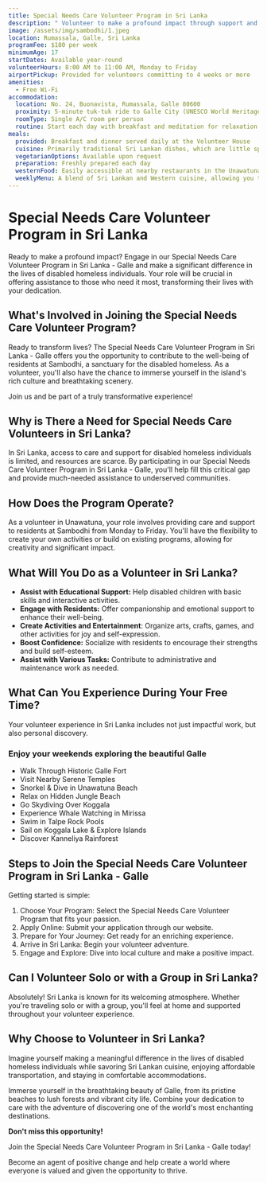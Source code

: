 ```yaml
---
title: Special Needs Care Volunteer Program in Sri Lanka
description: " Volunteer to make a profound impact through support and compassion."
image: /assets/img/sambodhi/1.jpeg
location: Rumassala, Galle, Sri Lanka
programFee: $180 per week
minimumAge: 17
startDates: Available year-round
volunteerHours: 8:00 AM to 11:00 AM, Monday to Friday
airportPickup: Provided for volunteers committing to 4 weeks or more
amenities:
  - Free Wi-Fi
accommodation:
  location: No. 24, Buonavista, Rumassala, Galle 80600
  proximity: 5-minute tuk-tuk ride to Galle City (UNESCO World Heritage site)
  roomType: Single A/C room per person
  routine: Start each day with breakfast and meditation for relaxation and comfort
meals:
  provided: Breakfast and dinner served daily at the Volunteer House
  cuisine: Primarily traditional Sri Lankan dishes, which are little spicy and include seafood and meat
  vegetarianOptions: Available upon request
  preparation: Freshly prepared each day
  westernFood: Easily accessible at nearby restaurants in the Unawatuna area
  weeklyMenu: A blend of Sri Lankan and Western cuisine, allowing you to know in advance what will be served
---
```


# Special Needs Care Volunteer Program in Sri Lanka

Ready to make a profound impact? Engage in our Special Needs Care Volunteer Program in Sri Lanka - Galle and make a significant difference in the lives of disabled homeless individuals. Your role will be crucial in offering assistance to those who need it most, transforming their lives with your dedication.

## What's Involved in Joining the Special Needs Care Volunteer Program?

Ready to transform lives? The Special Needs Care Volunteer Program in Sri Lanka - Galle offers you the opportunity to contribute to the well-being of residents at Sambodhi, a sanctuary for the disabled homeless. As a volunteer, you'll also have the chance to immerse yourself in the island's rich culture and breathtaking scenery.

Join us and be part of a truly transformative experience!

## Why is There a Need for Special Needs Care Volunteers in Sri Lanka?

In Sri Lanka, access to care and support for disabled homeless individuals is limited, and resources are scarce. By participating in our Special Needs Care Volunteer Program in Sri Lanka - Galle, you'll help fill this critical gap and provide much-needed assistance to underserved communities.

## How Does the Program Operate?

As a volunteer in Unawatuna, your role involves providing care and support to residents at Sambodhi from Monday to Friday. You'll have the flexibility to create your own activities or build on existing programs, allowing for creativity and significant impact.

## What Will You Do as a Volunteer in Sri Lanka?

- **Assist with Educational Support:** Help disabled children with basic skills and interactive activities.
- **Engage with Residents:** Offer companionship and emotional support to enhance their well-being.
- **Create Activities and Entertainment**: Organize arts, crafts, games, and other activities for joy and self-expression.
- **Boost Confidence:** Socialize with residents to encourage their strengths and build self-esteem.
- **Assist with Various Tasks:** Contribute to administrative and maintenance work as needed.

## What Can You Experience During Your Free Time?

Your volunteer experience in Sri Lanka includes not just impactful work, but also personal discovery.

### Enjoy your weekends exploring the beautiful Galle

- Walk Through Historic Galle Fort
- Visit Nearby Serene Temples
- Snorkel & Dive in Unawatuna Beach
- Relax on Hidden Jungle Beach
- Go Skydiving Over Koggala
- Experience Whale Watching in Mirissa
- Swim in Talpe Rock Pools
- Sail on Koggala Lake & Explore Islands
- Discover Kanneliya Rainforest

## Steps to Join the Special Needs Care Volunteer Program in Sri Lanka - Galle

Getting started is simple:

1. Choose Your Program: Select the Special Needs Care Volunteer Program that fits your passion.
2. Apply Online: Submit your application through our website.
3. Prepare for Your Journey: Get ready for an enriching experience.
4. Arrive in Sri Lanka: Begin your volunteer adventure.
5. Engage and Explore: Dive into local culture and make a positive impact.

## Can I Volunteer Solo or with a Group in Sri Lanka?

Absolutely! Sri Lanka is known for its welcoming atmosphere. Whether you're traveling solo or with a group, you'll feel at home and supported throughout your volunteer experience.

## Why Choose to Volunteer in Sri Lanka?

Imagine yourself making a meaningful difference in the lives of disabled homeless individuals while savoring Sri Lankan cuisine, enjoying affordable transportation, and staying in comfortable accommodations.

Immerse yourself in the breathtaking beauty of Galle, from its pristine beaches to lush forests and vibrant city life. Combine your dedication to care with the adventure of discovering one of the world's most enchanting destinations.

**Don't miss this opportunity!**

Join the Special Needs Care Volunteer Program in Sri Lanka - Galle today!

Become an agent of positive change and help create a world where everyone is valued and given the opportunity to thrive.
